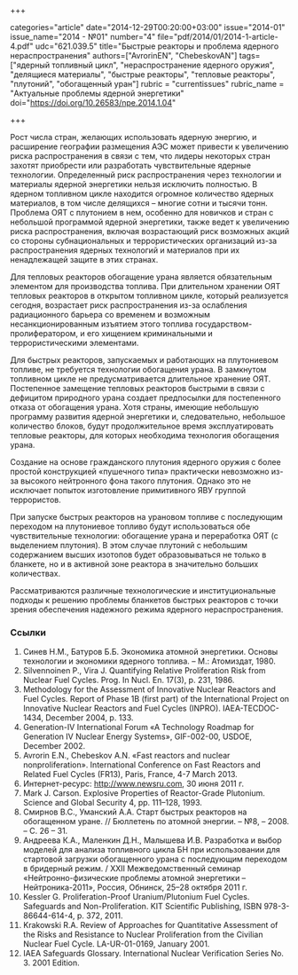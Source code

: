 +++

categories="article"
date="2014-12-29T00:20:00+03:00"
issue="2014-01"
issue_name="2014 - №01"
number="4"
file="pdf/2014/01/2014-1-article-4.pdf"
udc="621.039.5"
title="Быстрые реакторы и проблема ядерного нераспространения"
authors=["AvrorinEN", "ChebeskovAN"]
tags=["ядерный топливный цикл", "нераспространение ядерного оружия", "делящиеся материалы", "быстрые реакторы", "тепловые реакторы", "плутоний", "обогащенный уран"]
rubric = "currentissues"
rubric_name = "Актуальные проблемы ядерной энергетики"
doi="https://doi.org/10.26583/npe.2014.1.04"

+++

Рост числа стран, желающих использовать ядерную энергию, и расширение географии размещения АЭС может привести к увеличению риска распространения в связи с тем, что лидеры некоторых стран захотят приобрести или разработать чувствительные ядерные технологии. Определенный риск распространения через технологии и материалы ядерной энергетики нельзя исключить полностью. В ядерном топливном цикле находится огромное количество ядерных материалов, в том числе делящихся – многие сотни и тысячи тонн. Проблема ОЯТ с плутонием в нем, особенно для новичков и стран с небольшой программой ядерной энергетики, также ведет к увеличению риска распространения, включая возрастающий риск возможных акций со стороны субнациональных и террористических организаций из-за распространения ядерных технологий и материалов при их ненадлежащей защите в этих странах.

Для тепловых реакторов обогащение урана является обязательным элементом для производства топлива. При длительном хранении ОЯТ тепловых реакторов в открытом топливном цикле, который реализуется сегодня, возрастает риск распространения из-за ослабления радиационного барьера со временем и возможным несанкционированным изъятием этого топлива государством-пролифератором, и его хищением криминальными и террористическими элементами.

Для быстрых реакторов, запускаемых и работающих на плутониевом топливе, не требуется технологии обогащения урана. В замкнутом топливном цикле не предусматривается длительное хранение ОЯТ. Постепенное замещение тепловых реакторов быстрыми в связи с дефицитом природного урана создает предпосылки для постепенного отказа от обогащения урана. Хотя страны, имеющие небольшую программу развития ядерной энергетики и, следовательно, небольшое количество блоков, будут продолжительное время эксплуатировать тепловые реакторы, для которых необходима технология обогащения урана.

Создание на основе гражданского плутония ядерного оружия с более простой конструкцией «пушечного типа» практически невозможно из-за высокого нейтронного фона такого плутония. Однако это не исключает попыток изготовление примитивного ЯВУ группой террористов.

При запуске быстрых реакторов на урановом топливе с последующим переходом на плутониевое топливо будут использоваться обе чувствительные технологии: обогащение урана и переработка ОЯТ (с выделением плутония). В этом случае плутоний с небольшим содержанием высших изотопов будет образовываться не только в бланкете, но и в активной зоне реактора в значительно больших количествах.

Рассматриваются различные технологические и институциональные подходы к решению проблемы бланкетов быстрых реакторов с точки зрения обеспечения надежного режима ядерного нераспространения.

### Ссылки

1. Синев Н.М., Батуров Б.Б. Экономика атомной энергетики. Основы технологии и экономики ядерного топлива. – М.: Атомиздат, 1980.
2. Silvennoinen P., Vira J. Quantifying Relative Proliferation Risk from Nuclear Fuel Cycles. Prog. In Nucl. En. 17(3), p. 231, 1986.
3. Methodology for the Assessment of Innovative Nuclear Reactors and Fuel Cycles. Report of Phase 1B (first part) of the International Project on Innovative Nuclear Reactors and Fuel Cycles (INPRO). IAEA-TECDOC-1434, December 2004, p. 133.
4. Generation-IV International Forum «A Technology Roadmap for Generation IV Nuclear Energy Systems», GIF-002-00, USDOE, December 2002.
5. Avrorin E.N., Chebeskov A.N. «Fast reactors and nuclear nonproliferation». International Conference on Fast Reactors and Related Fuel Cycles (FR13), Paris, France, 4-7 March 2013.
6. Интернет-ресурс: http://www.newsru.com, 30 июня 2011 г.
7. Mark J. Carson. Explosive Properties of Reactor-Grade Plutonium. Science and Global Security 4, pp. 111–128, 1993.
8. Смирнов В.С., Уманский А.А. Старт быстрых реакторов на обогащенном уране. // Бюллетень по атомной энергии. – №8, – 2008. – С. 26 – 31.
9. Андреева К.А., Маленкин Д.Н., Малышева И.В. Разработка и выбор моделей для анализа топливного цикла БН при использовании для стартовой загрузки обогащенного урана с последующим переходом в бридерный режим. / XXII Межведомственный семинар «Нейтронно-физические проблемы атомной энергетики – Нейтроника-2011», Россия, Обнинск, 25–28 октября 2011 г.
10. Kessler G. Proliferation-Proof Uranium/Plutonium Fuel Cycles. Safeguards and Non-Proliferation. KIT Scientific Publishing, ISBN 978-3-86644-614-4, p. 372, 2011.
11. Krakowski R.A. Review of Approaches for Quantitative Assessment of the Risks and Resistance to Nuclear Proliferation from the Civilian Nuclear Fuel Cycle. LA-UR-01-0169, January 2001.
12. IAEA Safeguards Glossary. International Nuclear Verification Series No. 3. 2001 Edition.